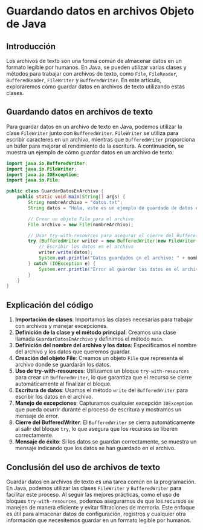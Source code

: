 # Guardando datos en archivos Objeto de Java

## Introducción

Los archivos de texto son una forma común de almacenar datos en un formato legible por humanos. En Java, se pueden
utilizar varias clases y métodos para trabajar con archivos de texto, como `File`, `FileReader`, `BufferedReader`,
`FileWriter` y `BufferedWriter`. En este artículo, exploraremos cómo guardar datos en archivos de texto utilizando estas
clases.

## Guardando datos en archivos de texto

Para guardar datos en un archivo de texto en Java, podemos utilizar la clase `FileWriter` junto con `BufferedWriter`.
`FileWriter` se utiliza para escribir caracteres en un archivo, mientras que `BufferedWriter` proporciona un búfer
para mejorar el rendimiento de la escritura. A continuación, se muestra un ejemplo de cómo guardar datos en un archivo
de texto:

```java
import java.io.BufferedWriter;
import java.io.FileWriter;
import java.io.IOException;
import java.io.File;

public class GuardarDatosEnArchivo {
    public static void main(String[] args) {
        String nombreArchivo = "datos.txt";
        String datos = "Hola, este es un ejemplo de guardado de datos en un archivo de texto.";

        // Crear un objeto File para el archivo
        File archivo = new File(nombreArchivo);

        // Usar try-with-resources para asegurar el cierre del BufferedWriter
        try (BufferedWriter writer = new BufferedWriter(new FileWriter(archivo))) {
            // Escribir los datos en el archivo
            writer.write(datos);
            System.out.println("Datos guardados en el archivo: " + nombreArchivo);
        } catch (IOException e) {
            System.err.println("Error al guardar los datos en el archivo: " + e.getMessage());
        }
    }
}
```

## Explicación del código

1. **Importación de clases**: Importamos las clases necesarias para trabajar con archivos y manejar excepciones.
2. **Definición de la clase y el método principal**: Creamos una clase llamada `GuardarDatosEnArchivo` y definimos el
   método `main`.
3. **Definición del nombre del archivo y los datos**: Especificamos el nombre del archivo y los datos que queremos
   guardar.
4. **Creación del objeto File**: Creamos un objeto `File` que representa el archivo donde se guardarán los datos.
5. **Uso de try-with-resources**: Utilizamos un bloque `try-with-resources` para crear un `BufferedWriter`, lo que
   garantiza que el recurso se cierre automáticamente al finalizar el bloque.
6. **Escritura de datos**: Usamos el método `write` del `BufferedWriter` para escribir los datos en el archivo.
7. **Manejo de excepciones**: Capturamos cualquier excepción `IOException` que pueda ocurrir durante el proceso de
   escritura y mostramos un mensaje de error.
8. **Cierre del BufferedWriter**: El `BufferedWriter` se cierra automáticamente al salir del bloque `try`, lo que
   asegura que los recursos se liberen correctamente.
9. **Mensaje de éxito**: Si los datos se guardan correctamente, se muestra un mensaje indicando que los datos se han
   guardado en el archivo.

## Conclusión del uso de archivos de texto

Guardar datos en archivos de texto es una tarea común en la programación. En Java, podemos utilizar las clases
`FileWriter` y `BufferedWriter` para facilitar este proceso. Al seguir las mejores prácticas, como el uso de
bloques `try-with-resources`, podemos asegurarnos de que los recursos se manejen de manera eficiente y evitar
filtraciones de memoria. Este enfoque es útil para almacenar datos de configuración, registros y cualquier otra
información que necesitemos guardar en un formato legible por humanos.